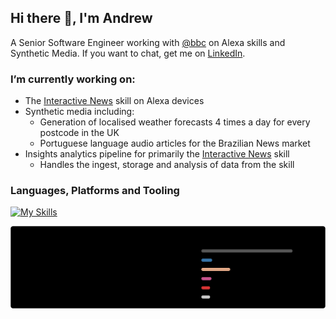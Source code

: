 ## Hi there 👋, I'm Andrew

A Senior Software Engineer working with [@bbc](https://www.github.com/bbc) on Alexa skills and Synthetic Media. If you want to chat, get me on [LinkedIn](https://www.linkedin.com/in/andrew-baillie-3b50b239/).

### I’m currently working on:
- The [Interactive News](https://www.amazon.co.uk/dp/B0957KX2C4) skill on Alexa devices
- Synthetic media including:
  - Generation of localised weather forecasts 4 times a day for every postcode in the UK
  - Portuguese language audio articles for the Brazilian News market
- Insights analytics pipeline for primarily the [Interactive News](https://www.amazon.co.uk/dp/B0957KX2C4) skill
  - Handles the ingest, storage and analysis of data from the skill

### Languages, Platforms and Tooling

[![My Skills](https://skillicons.dev/icons?i=js,aws,bash,css,docker,gcp,git,github,html,jenkins,jest,linux,nodejs,postman,ts,vscode&perline=8)](https://skillicons.dev)

![GitHub stats](./stats.svg)
